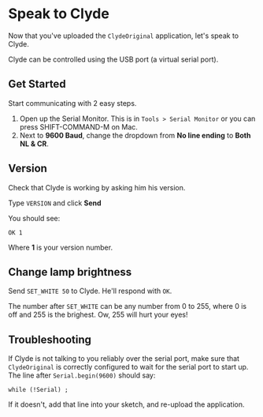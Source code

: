 # Speak to Clyde

Now that you've uploaded the `ClydeOriginal` application, let's speak to Clyde.

Clyde can be controlled using the USB port (a virtual serial port).

## Get Started

Start communicating with 2 easy steps.

1. Open up the Serial Monitor.  This is in `Tools > Serial Monitor` or you can press SHIFT-COMMAND-M on Mac.
1. Next to **9600 Baud**, change the dropdown from **No line ending** to **Both NL & CR**.

## Version

Check that Clyde is working by asking him his version.

Type `VERSION` and click **Send**

You should see:

```
OK 1
```

Where **1** is your version number.

## Change lamp brightness

Send `SET_WHITE 50` to Clyde.  He'll respond with `OK`.

The number after `SET_WHITE` can be any number from 0 to 255, where 0 is off and 255 is the brighest.  Ow, 255 will hurt your eyes!

## Troubleshooting

If Clyde is not talking to you reliably over the serial port, make sure that `ClydeOriginal` is correctly configured to wait for the serial port to start up.  The line after `Serial.begin(9600)` should say:
```
while (!Serial) ;
```
If it doesn't, add that line into your sketch, and re-upload the application.
